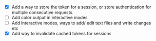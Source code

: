 - [x] Add a way to store the token for a session, or store authentication for multiple consecutive requests.
- [ ] Add color output in interactive modes
- [ ] Add interactive modes, ways to add/ edit text files and write changes etc 
- [x] Add way to invalidate cached tokens for sessions
